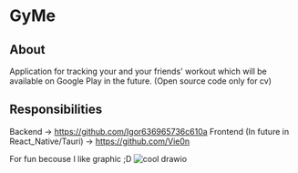# GyMe
## About
Application for tracking your and your friends' workout which will be available on Google Play in the future. (Open source code only for cv)
## Responsibilities
Backend -> https://github.com/Igor636965736c610a
Frontend (In future in React_Native/Tauri) -> https://github.com/Vie0n

For fun becouse I like graphic ;D
![cool drawio](https://github.com/Igor636965736c610a/GyMe/assets/102369546/152c7051-d66d-4e7c-b6d5-83fb656ebb82)
